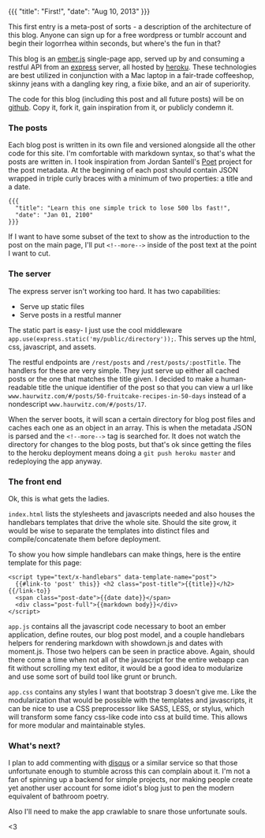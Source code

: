 {{{
  "title": "First!",
  "date": "Aug 10, 2013"
}}}

This first entry is a meta-post of sorts - a description of the architecture of this blog. Anyone can sign up for a free wordpress or tumblr account and begin their logorrhea within seconds, but where's the fun in that? <!--more-->

This blog is an [ember.js](http://emberjs.com) single-page app, served up by and consuming a restful API from an [express](http://expressjs.com/) server, all hosted by [heroku](http://www.heroku.com). These technologies are best utilized in conjunction with a Mac laptop in a fair-trade coffeeshop, skinny jeans with a dangling key ring, a fixie bike, and an air of superiority.

The code for this blog (including this post and all future posts) will be on [github](https://github.com/ahaurw01/haurwitz.com). Copy it, fork it, gain inspiration from it, or publicly condemn it.

### The posts

Each blog post is written in its own file and versioned alongside all the other code for this site. I'm comfortable with markdown syntax, so that's what the posts are written in. I took inspiration from Jordan Santell's [Poet](http://jsantell.com/post/getting-started-with-poet) project for the post metadata. At the beginning of each post should contain JSON wrapped in triple curly braces with a minimum of two properties: a title and a date.

```
{{{
  "title": "Learn this one simple trick to lose 500 lbs fast!",
  "date": "Jan 01, 2100"
}}}
```

If I want to have some subset of the text to show as the introduction to the post on the main page, I'll put `<!--more-->` inside of the post text at the point I want to cut.


### The server

The express server isn't working too hard. It has two capabilities:

  - Serve up static files
  - Serve posts in a restful manner

The static part is easy- I just use the cool middleware `app.use(express.static('my/public/directory'));`. This serves up the html, css, javascript, and assets.

The restful endpoints are `/rest/posts` and `/rest/posts/:postTitle`. The handlers for these are very simple. They just serve up either all cached posts or the one that matches the title given. I decided to make a human-readable title the unique identifier of the post so that you can view a url like `www.haurwitz.com/#/posts/50-fruitcake-recipes-in-50-days` instead of a nondescript `www.haurwitz.com/#/posts/17`.

When the server boots, it will scan a certain directory for blog post files and caches each one as an object in an array. This is when the metadata JSON is parsed and the `<!--more-->` tag is searched for. It does not watch the directory for changes to the blog posts, but that's ok since getting the files to the heroku deployment means doing a `git push heroku master` and redeploying the app anyway.

### The front end

Ok, this is what gets the ladies.

`index.html` lists the stylesheets and javascripts needed and also houses the handlebars templates that drive the whole site. Should the site grow, it would be wise to separate the templates into distinct files and compile/concatenate them before deployment.

To show you how simple handlebars can make things, here is the entire template for this page:

```
<script type="text/x-handlebars" data-template-name="post">
  {{#link-to 'post' this}} <h2 class="post-title">{{title}}</h2> {{/link-to}}
  <span class="post-date">{{date date}}</span>
  <div class="post-full">{{markdown body}}</div>
</script>
```

`app.js` contains all the javascript code necessary to boot an ember application, define routes, our blog post model, and a couple handlebars helpers for rendering markdown with showdown.js and dates with moment.js. Those two helpers can be seen in practice above. Again, should there come a time when not all of the javascript for the entire webapp can fit without scrolling my text editor, it would be a good idea to modularize and use some sort of build tool like grunt or brunch.

`app.css` contains any styles I want that bootstrap 3 doesn't give me. Like the modularization that would be possible with the templates and javascripts, it can be nice to use a CSS preprocessor like SASS, LESS, or stylus, which will transform some fancy css-like code into css at build time. This allows for more modular and maintainable styles.

### What's next?

I plan to add commenting with [disqus](http://disqus.com/) or a similar service so that those unfortunate enough to stumble across this can complain about it. I'm not a fan of spinning up a backend for simple projects, nor making people create yet another user account for some idiot's blog just to pen the modern equivalent of bathroom poetry.

Also I'll need to make the app crawlable to snare those unfortunate souls.

<3